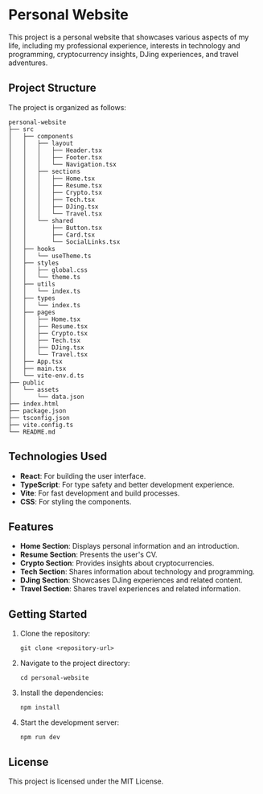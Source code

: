 # Personal Website

This project is a personal website that showcases various aspects of my life, including my professional experience, interests in technology and programming, cryptocurrency insights, DJing experiences, and travel adventures.

## Project Structure

The project is organized as follows:

```
personal-website
├── src
│   ├── components
│   │   ├── layout
│   │   │   ├── Header.tsx
│   │   │   ├── Footer.tsx
│   │   │   └── Navigation.tsx
│   │   ├── sections
│   │   │   ├── Home.tsx
│   │   │   ├── Resume.tsx
│   │   │   ├── Crypto.tsx
│   │   │   ├── Tech.tsx
│   │   │   ├── DJing.tsx
│   │   │   └── Travel.tsx
│   │   └── shared
│   │       ├── Button.tsx
│   │       ├── Card.tsx
│   │       └── SocialLinks.tsx
│   ├── hooks
│   │   └── useTheme.ts
│   ├── styles
│   │   ├── global.css
│   │   └── theme.ts
│   ├── utils
│   │   └── index.ts
│   ├── types
│   │   └── index.ts
│   ├── pages
│   │   ├── Home.tsx
│   │   ├── Resume.tsx
│   │   ├── Crypto.tsx
│   │   ├── Tech.tsx
│   │   ├── DJing.tsx
│   │   └── Travel.tsx
│   ├── App.tsx
│   ├── main.tsx
│   └── vite-env.d.ts
├── public
│   └── assets
│       └── data.json
├── index.html
├── package.json
├── tsconfig.json
├── vite.config.ts
└── README.md
```

## Technologies Used

- **React**: For building the user interface.
- **TypeScript**: For type safety and better development experience.
- **Vite**: For fast development and build processes.
- **CSS**: For styling the components.

## Features

- **Home Section**: Displays personal information and an introduction.
- **Resume Section**: Presents the user's CV.
- **Crypto Section**: Provides insights about cryptocurrencies.
- **Tech Section**: Shares information about technology and programming.
- **DJing Section**: Showcases DJing experiences and related content.
- **Travel Section**: Shares travel experiences and related information.

## Getting Started

1. Clone the repository:
   ```
   git clone <repository-url>
   ```
2. Navigate to the project directory:
   ```
   cd personal-website
   ```
3. Install the dependencies:
   ```
   npm install
   ```
4. Start the development server:
   ```
   npm run dev
   ```

## License

This project is licensed under the MIT License.